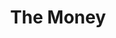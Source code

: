 ---
title: 'The Money'
taxonomy:
    category:
        - episode
episode: 12 
pc: 813         
written: Peter Mehlman |
directed: Andy Ackerman
aired: January 16, 1997
imdb: 
wiki: 
---